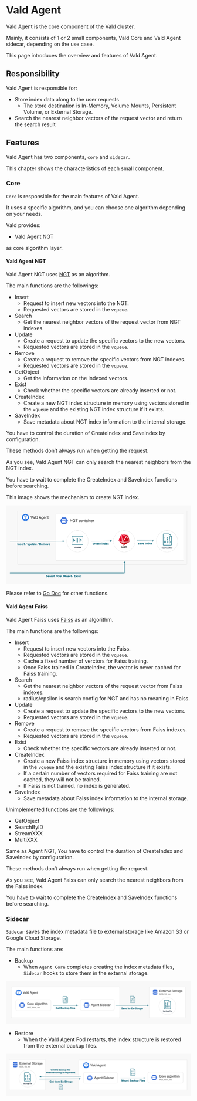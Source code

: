 # Vald Agent

Vald Agent is the core component of the Vald cluster.

Mainly, it consists of 1 or 2 small components, Vald Core and Vald Agent sidecar, depending on the use case.

This page introduces the overview and features of Vald Agent.

## Responsibility

Vald Agent is responsible for:

- Store index data along to the user requests
  - The store destination is In-Memory, Volume Mounts, Persistent Volume, or External Storage.
- Search the nearest neighbor vectors of the request vector and return the search result

## Features

Vald Agent has two components, `core` and `sidecar`.

This chapter shows the characteristics of each small component.

### Core

`Core` is responsible for the main features of Vald Agent.

It uses a specific algorithm, and you can choose one algorithm depending on your needs.

Vald provides:

- Vald Agent NGT

as core algorithm layer.

#### Vald Agent NGT

Vald Agent NGT uses [NGT](https://github.com/yahoojapan/NGT) as an algorithm.

The main functions are the followings:

- Insert
  - Request to insert new vectors into the NGT.
  - Requested vectors are stored in the `vqueue`.
- Search
  - Get the nearest neighbor vectors of the request vector from NGT indexes.
- Update
  - Create a request to update the specific vectors to the new vectors.
  - Requested vectors are stored in the `vqueue`.
- Remove
  - Create a request to remove the specific vectors from NGT indexes.
  - Requested vectors are stored in the `vqueue`.
- GetObject
  - Get the information on the indexed vectors.
- Exist
  - Check whether the specific vectors are already inserted or not.
- CreateIndex
  - Create a new NGT index structure in memory using vectors stored in the `vqueue` and the existing NGT index structure if it exists.
- SaveIndex
  - Save metadata about NGT index information to the internal storage.

<div class="notice">
You have to control the duration of CreateIndex and SaveIndex by configuration.

These methods don’t always run when getting the request.

</div>

<div class="warning">
As you see, Vald Agent NGT can only search the nearest neighbors from the NGT index.

You have to wait to complete the CreateIndex and SaveIndex functions before searching.

</div>

This image shows the mechanism to create NGT index.

<img src="../../../assets/docs/overview/component/agent/ngt.png" />

Please refer to [Go Doc](https://pkg.go.dev/github.com/vdaas/vald@v1.3.1/pkg/agent/core/ngt/service) for other functions.

#### Vald Agent Faiss

Vald Agent Faiss uses [Faiss](https://github.com/facebookresearch/faiss) as an algorithm.

The main functions are the followings:

- Insert
  - Request to insert new vectors into the Faiss.
  - Requested vectors are stored in the `vqueue`.
  - Cache a fixed number of verctors for Faiss training.
  - Once Faiss trained in CreateIndex, the vector is never cached for Faiss training.
- Search
  - Get the nearest neighbor vectors of the request vector from Faiss indexes.
  - radius/epsilon is search config for NGT and has no meaning in Faiss.
- Update
  - Create a request to update the specific vectors to the new vectors.
  - Requested vectors are stored in the `vqueue`.
- Remove
  - Create a request to remove the specific vectors from Faiss indexes.
  - Requested vectors are stored in the `vqueue`.
- Exist
  - Check whether the specific vectors are already inserted or not.
- CreateIndex
  - Create a new Faiss index structure in memory using vectors stored in the `vqueue` and the existing Faiss index structure if it exists.
  - If a certain number of vectors required for Faiss training are not cached, they will not be trained.
  - If Faiss is not trained, no index is generated.
- SaveIndex
  - Save metadata about Faiss index information to the internal storage.

Unimplemented functions are the followings:

- GetObject
- SearchByID
- StreamXXX
- MultiXXX

<div class="notice">
Same as Agent NGT, You have to control the duration of CreateIndex and SaveIndex by configuration.

These methods don’t always run when getting the request.

</div>

<div class="warning">
As you see, Vald Agent Faiss can only search the nearest neighbors from the Faiss index.

You have to wait to complete the CreateIndex and SaveIndex functions before searching.

</div>

### Sidecar

`Sidecar` saves the index metadata file to external storage like Amazon S3 or Google Cloud Storage.

The main functions are:

- Backup
  - When `Agent Core` completes creating the index metadata files, `Sidecar` hooks to store them in the external storage.

<img src="../../../assets/docs/overview/component/agent/sidecar_backup.png" />

- Restore
  - When the Vald Agent Pod restarts, the index structure is restored from the external backup files.

<img src="../../../assets/docs/overview/component/agent/sidecar_restore.png" />

<!-- Add configuration guide link for agent -->

